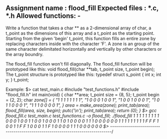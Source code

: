 Assignment name  : flood_fill
Expected files   : *.c, *.h
Allowed functions: -
--------------------------------------------------------------------------------
Write a function that takes a char ** as a 2-dimensional array of char, a 
t_point as the dimensions of this array and a t_point as the starting point.
Starting from the given 'begin' t_point, this function fills an entire zone 
by replacing characters inside with the character 'F'. A zone is an group of 
the same character delimitated horizontally and vertically by other characters
or the array boundry.

The flood_fill function won't fill diagonally.
The flood_fill function will be prototyped like this:
  void  flood_fill(char **tab, t_point size, t_point begin);
The t_point structure is prototyped like this:
  typedef struct  s_point
  {
    int           x;
    int           y;
  }               t_point;


Example:
$> cat test_main.c
#include "test_functions.h"
#include "flood_fill.h"
int main(void)
{
	char **area;
	t_point size = {8, 5};
	t_point begin = {2, 2};
	char *zone[] = {
		"1 1 1 1 1 1 1 1",
		"1 0 0 0 1 0 0 1",
		"1 0 0 1 0 0 0 1",
		"1 0 1 1 0 0 0 1",
		"1 1 1 0 0 0 0 1",
	}
	area = make_area(zone);
	print_tab(area);
	flood_fill(area, size, begin);
	putc('\n');
	print_tab(area);
	return (0);
}
$> gcc flood_fill.c test_main.c test_functions.c -o flood_fill; ./flood_fill
1 1 1 1 1 1 1 1
1 0 0 0 1 0 0 1
1 0 0 1 0 0 0 1
1 0 1 0 0 0 0 1
1 1 0 0 0 0 0 0
1 1 1 1 1 1 1 1
1 F F F 1 0 0 1
1 F F 1 0 0 0 1
1 F 1 0 0 0 0 1
1 1 0 0 0 0 0 0
$> 
------------------------------------------------------------------------------*/